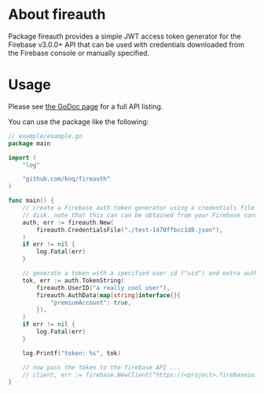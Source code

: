 # About fireauth

Package fireauth provides a simple JWT access token generator for the Firebase
v3.0.0+ API that can be used with credentials downloaded from the Firebase
console or manually specified.

# Usage

Please see [the GoDoc page](http://godoc.org/github.com/knq/fireauth) for a
full API listing.

You can use the package like the following:

```go
// example/example.go
package main

import (
	"log"

	"github.com/knq/fireauth"
)

func main() {
	// create a Firebase auth token generator using a credentials file from
	// disk. note that this can can be obtained from your Firebase console
	auth, err := fireauth.New(
		fireauth.CredentialsFile("./test-1470ffbcc1d8.json"),
	)
	if err != nil {
		log.Fatal(err)
	}

	// generate a token with a specified user id ("uid") and extra auth data
	tok, err := auth.TokenString(
		fireauth.UserID("a really cool user"),
		fireauth.AuthData(map[string]interface{}{
			"premiumAccount": true,
		}),
	)
	if err != nil {
		log.Fatal(err)
	}

	log.Printf("token: %s", tok)

	// now pass the token to the firebase API ...
	// client, err := firebase.NewClient("https://<project>.firebaseio.com/", token, nil)
}
```
